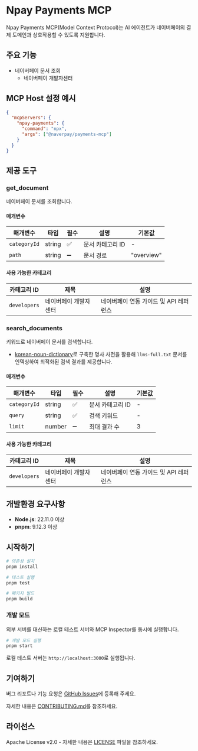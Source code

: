 # Npay Payments MCP

Npay Payments MCP(Model Context Protocol)는 AI 에이전트가 네이버페이의 결제 도메인과 상호작용할 수 있도록 지원합니다.

## 주요 기능

- 네이버페이 문서 조회
  - 네이버페이 개발자센터

## MCP Host 설정 예시

```json
{
  "mcpServers": {
    "npay-payments": {
      "command": "npx",
      "args": ["@naverpay/payments-mcp"]
    }
  }
}
```

## 제공 도구

### get_document

네이버페이 문서를 조회합니다.

#### 매개변수

| 매개변수      | 타입    | 필수 | 설명                   | 기본값     |
|---------------|---------|------|------------------------|------------|
| `categoryId`  | string  | ✅   | 문서 카테고리 ID       | -          |
| `path`        | string  | ➖   | 문서 경로              | "overview" |

#### 사용 가능한 카테고리

| 카테고리 ID   | 제목                     | 설명                                   |
|---------------|--------------------------|----------------------------------------|
| `developers`  | 네이버페이 개발자센터    | 네이버페이 연동 가이드 및 API 레퍼런스 |

### search_documents

키워드로 네이버페이 문서를 검색합니다.

- [korean-noun-dictionary](https://github.com/NaverPayDev/agent-integration/tree/main/scripts/korean-noun-dictionary)로 구축한 명사 사전을 활용해 `llms-full.txt` 문서를 인덱싱하여 최적화된 검색 결과를 제공합니다.

#### 매개변수

| 매개변수      | 타입    | 필수 | 설명                                           | 기본값 |
|---------------|---------|------|------------------------------------------------|--------|
| `categoryId`  | string  | ✅   | 문서 카테고리 ID                               | -      |
| `query`       | string  | ✅   | 검색 키워드                                    | -      |
| `limit`       | number  | ➖   | 최대 결과 수                                   | 3      |

#### 사용 가능한 카테고리

| 카테고리 ID   | 제목                     | 설명                                   |
|---------------|--------------------------|----------------------------------------|
| `developers`  | 네이버페이 개발자센터    | 네이버페이 연동 가이드 및 API 레퍼런스 |

## 개발환경 요구사항

- **Node.js**: 22.11.0 이상
- **pnpm**: 9.12.3 이상

## 시작하기

```bash
# 의존성 설치
pnpm install

# 테스트 실행
pnpm test

# 패키지 빌드
pnpm build
```

### 개발 모드

외부 서버를 대신하는 로컬 테스트 서버와 MCP Inspector를 동시에 실행합니다.

```bash
# 개발 모드 실행
pnpm start
```

로컬 테스트 서버는 `http://localhost:3000`로 실행됩니다.

## 기여하기

버그 리포트나 기능 요청은 [GitHub Issues](https://github.com/NaverPayDev/agent-integration/issues)에 등록해 주세요.

자세한 내용은 [CONTRIBUTING.md](https://github.com/NaverPayDev/agent-integration/blob/main/CONTRIBUTING.md)를 참조하세요.

## 라이선스

Apache License v2.0 - 자세한 내용은 [LICENSE](https://github.com/NaverPayDev/agent-integration/blob/main/LICENSE) 파일을 참조하세요.
